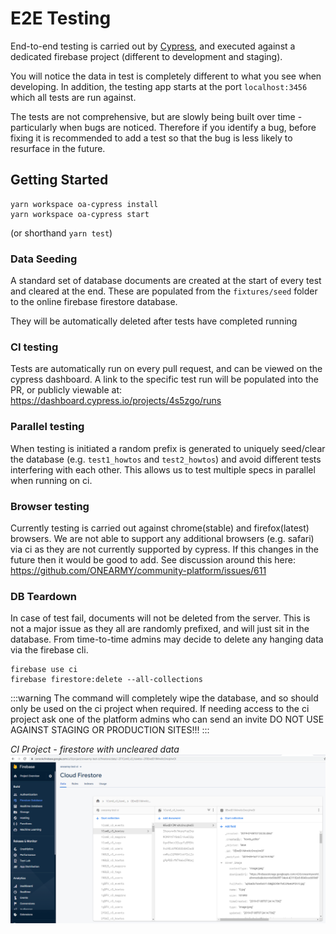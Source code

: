 # E2E Testing

End-to-end testing is carried out by [Cypress](https://www.cypress.io/), and executed against a dedicated firebase project (different to development and staging). 

You will notice the data in test is completely different to what you see when developing. In addition, the testing app starts at the port `localhost:3456` which all tests are run against.

The tests are not comprehensive, but are slowly being built over time - particularly when bugs are noticed. Therefore if you identify a bug, before fixing it is recommended to add a test so that the bug is less likely to resurface in the future.

## Getting Started
```
yarn workspace oa-cypress install
yarn workspace oa-cypress start
```
(or shorthand `yarn test`)

### Data Seeding
A standard set of database documents are created at the start of every test and cleared at the end. These are populated from the `fixtures/seed` folder to the online firebase firestore database. 

They will be automatically deleted after tests have completed running

### CI testing
Tests are automatically run on every pull request, and can be viewed on the cypress dashboard. A link to the specific test run will be populated into the PR, or publicly viewable at: https://dashboard.cypress.io/projects/4s5zgo/runs

### Parallel testing
When testing is initiated a random prefix is generated to uniquely seed/clear the database (e.g. `test1_howtos` and `test2_howtos`) and avoid different tests interfering with each other. This allows us to test multiple specs in parallel when running on ci.

### Browser testing
Currently testing is carried out against chrome(stable) and firefox(latest) browsers. We are not able to support any additional browsers (e.g. safari) via ci as they are not currently supported by cypress. If this changes in the future then it would be good to add. See discussion around this here: https://github.com/ONEARMY/community-platform/issues/611

### DB Teardown
In case of test fail, documents will not be deleted from the server. This is not a major issue as they all are randomly prefixed, and will just sit in the database. From time-to-time admins may decide to delete any hanging data via the firebase cli. 
```
firebase use ci
firebase firestore:delete --all-collections
```
:::warning
The command will completely wipe the database, and so should only be used on the ci project when required. If needing access to the ci project ask one of the platform admins who can send an invite
DO NOT USE AGAINST STAGING OR PRODUCTION SITES!!!
:::

*CI Project - firestore with uncleared data*
![](./images/ci-firestore-project.png)